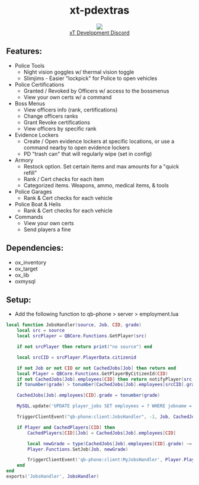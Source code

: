 <div align="center">
  <h1>xt-pdextras</h1>
  <a href="https://dsc.gg/xtdev"> <img align="center" src="https://user-images.githubusercontent.com/101474430/233859688-2b3b9ecc-41c8-41a6-b2e3-a9f1aad473ee.gif"/></a><br>
  <a href="https://dsc.gg/xtdev"> xT Development Discord</a><br>
</div>

## Features:
- Police Tools
    - Night vision goggles w/ thermal vision toggle
    - Slimjims - Easier "lockpick" for Police to open vehicles
- Police Certifications
    - Granted / Revoked by Officers w/ access to the bossmenus
    - View your own certs w/ a command
- Boss Menus
    - View officers info (rank, certifications)
    - Change officers ranks
    - Grant Revoke certifications
    - View officers by specific rank
- Evidence Lockers
    - Create / Open evidence lockers at specific locations, or use a command nearby to open evidence lockers
    - PD "trash can" that will regularly wipe (set in config)
- Armory
    - Restock option. Set certain items and max amounts for a "quick refill"
    - Rank / Cert checks for each item
    - Categorized items. Weapons, ammo, medical items, & tools
- Police Garages
    - Rank & Cert checks for each vehicle
- Police Boat & Helis
    - Rank & Cert checks for each vehicle
- Commands
    - View your own certs
    - Send players a fine

## Dependencies:
- ox_inventory
- ox_target
- ox_lib
- oxmysql

## Setup:
- Add the following function to qb-phone > server > employment.lua
```lua
local function JobsHandler(source, Job, CID, grade)
    local src = source
    local srcPlayer = QBCore.Functions.GetPlayer(src)

    if not srcPlayer then return print("no source") end

    local srcCID = srcPlayer.PlayerData.citizenid

    if not Job or not CID or not CachedJobs[Job] then return end
    local Player = QBCore.Functions.GetPlayerByCitizenId(CID)
    if not CachedJobs[Job].employees[CID] then return notifyPlayer(src, "Citizen is not employed at the job...") end
    if tonumber(grade) > tonumber(CachedJobs[Job].employees[srcCID].grade) then return notifyPlayer(src, "You cannot promote someone higher than you...") end

    CachedJobs[Job].employees[CID].grade = tonumber(grade)

    MySQL.update('UPDATE player_jobs SET employees = ? WHERE jobname = ?', { json.encode(CachedJobs[Job].employees), Job })

    TriggerClientEvent("qb-phone:client:JobsHandler", -1, Job, CachedJobs[Job].employees)

    if Player and CachedPlayers[CID] then
        CachedPlayers[CID][Job] = CachedJobs[Job].employees[CID]

        local newGrade = type(CachedJobs[Job].employees[CID].grade) ~= "number" and tonumber(CachedJobs[Job].employees[CID].grade) or CachedJobs[Job].employees[CID].grade
        Player.Functions.SetJob(Job, newGrade)

        TriggerClientEvent('qb-phone:client:MyJobsHandler', Player.PlayerData.source, Job, CachedPlayers[CID][Job], CachedJobs[Job].employees)
    end
end
exports('JobsHandler', JobsHandler)
```

